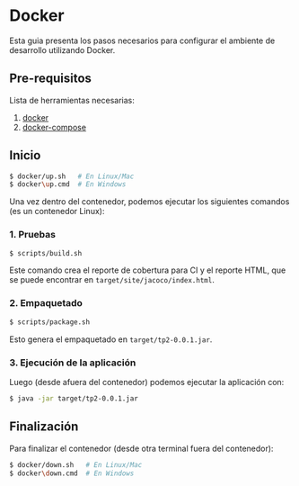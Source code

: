 # Docker

Esta guia presenta los pasos necesarios para configurar el ambiente de desarrollo utilizando Docker.

## Pre-requisitos

Lista de herramientas necesarias:

1. [docker](https://docs.docker.com/get-docker/)
1. [docker-compose](https://docs.docker.com/compose/install/)

## Inicio

```bash
$ docker/up.sh   # En Linux/Mac
$ docker\up.cmd  # En Windows
```

Una vez dentro del contenedor, podemos ejecutar los siguientes comandos (es un contenedor Linux):

### 1. Pruebas

```bash
$ scripts/build.sh
```

Este comando crea el reporte de cobertura para CI y el reporte HTML, que se puede encontrar en `target/site/jacoco/index.html`.

### 2. Empaquetado

```bash
$ scripts/package.sh
```

Esto genera el empaquetado en `target/tp2-0.0.1.jar`.

### 3. Ejecución de la aplicación

Luego (desde afuera del contenedor) podemos ejecutar la aplicación con:

```bash
$ java -jar target/tp2-0.0.1.jar
```

## Finalización

Para finalizar el contenedor (desde otra terminal fuera del contenedor):

```bash
$ docker/down.sh   # En Linux/Mac
$ docker\down.cmd  # En Windows
```

